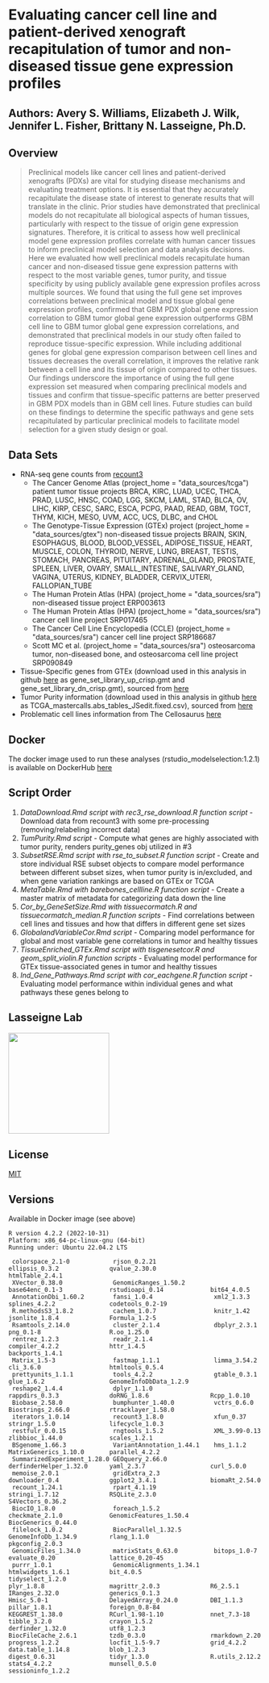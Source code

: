 # Evaluating cancer cell line and patient-derived xenograft recapitulation of tumor and non-diseased tissue gene expression profiles
## Authors: Avery S. Williams, Elizabeth J. Wilk, Jennifer L. Fisher, Brittany N. Lasseigne, Ph.D.

## Overview
> Preclinical models like cancer cell lines and patient-derived xenografts (PDXs) are vital for studying disease mechanisms and evaluating treatment options. It is essential that they accurately recapitulate the disease state of interest to generate results that will translate in the clinic. Prior studies have demonstrated that preclinical models do not recapitulate all biological aspects of human tissues, particularly with respect to the tissue of origin gene expression signatures. Therefore, it is critical to assess how well preclinical model gene expression profiles correlate with human cancer tissues to inform preclinical model selection and data analysis decisions. Here we evaluated how well preclinical models recapitulate human cancer and non-diseased tissue gene expression patterns with respect to the most variable genes, tumor purity, and tissue specificity by using publicly available gene expression profiles across multiple sources. We found that using the full gene set improves correlations between preclinical model and tissue global gene expression profiles, confirmed that GBM PDX global gene expression correlation to GBM tumor global gene expression outperforms GBM cell line to GBM tumor global gene expression correlations, and demonstrated that preclinical models in our study often failed to reproduce tissue-specific expression. While including additional genes for global gene expression comparison between cell lines and tissues decreases the overall correlation, it improves the relative rank between a cell line and its tissue of origin compared to other tissues. Our findings underscore the importance of using the full gene expression set measured when comparing preclinical models and tissues and confirm that tissue-specific patterns are better preserved in GBM PDX models than in GBM cell lines. Future studies can build on these findings to determine the specific pathways and gene sets recapitulated by particular preclinical models to facilitate model selection for a given study design or goal. 

## Data Sets
* RNA-seq gene counts from [recount3](https://rna.recount.bio/)
  * The Cancer Genome Atlas (project_home = "data_sources/tcga") patient tumor tissue projects BRCA, KIRC, LUAD, UCEC, THCA, PRAD, LUSC, HNSC, COAD, LGG, SKCM, LAML, STAD, BLCA, OV, LIHC, KIRP, CESC, SARC, ESCA, PCPG, PAAD, READ, GBM, TGCT, THYM, KICH, MESO, UVM, ACC, UCS, DLBC, and CHOL
  * The Genotype-Tissue Expression (GTEx) project (project_home =	"data_sources/gtex") non-diseased tissue projects BRAIN, SKIN, ESOPHAGUS, BLOOD, BLOOD_VESSEL, ADIPOSE_TISSUE, HEART, MUSCLE, COLON, THYROID, NERVE, LUNG, BREAST, TESTIS, STOMACH, PANCREAS, PITUITARY, ADRENAL_GLAND, PROSTATE, SPLEEN, LIVER, OVARY, SMALL_INTESTINE, SALIVARY_GLAND, VAGINA, UTERUS, KIDNEY, BLADDER, CERVIX_UTERI, FALLOPIAN_TUBE
  * The Human Protein Atlas (HPA) (project_home = "data_sources/sra") non-diseased tissue project ERP003613
  * The Human Protein Atlas (HPA) (project_home = "data_sources/sra") cancer cell line project SRP017465
  * The Cancer Cell Line Encyclopedia (CCLE) (project_home = "data_sources/sra") cancer cell line project SRP186687
  * Scott MC et al. (project_home = "data_sources/sra") osteosarcoma tumor, non-diseased bone, and osteosarcoma cell line project SRP090849
* Tissue-Specific genes from GTEx (download used in this analysis in github [here](https://github.com/lasseignelab/modelselection/blob/main/data/) as gene_set_library_up_crisp.gmt and gene_set_library_dn_crisp.gmt), sourced from [here](https://maayanlab.cloud/Harmonizome/dataset/GTEx+Tissue+Gene+Expression+Profiles)
* Tumor Purity information (download used in this analysis in github [here](https://github.com/lasseignelab/modelselection/blob/main/data/) as TCGA_mastercalls.abs_tables_JSedit.fixed.csv), sourced from [here](https://gdc.cancer.gov/about-data/publications/pancanatlas)
* Problematic cell lines information from The Cellosaurus [here](https://www.cellosaurus.org/search?input=%27problematic%20cell%20line%27)
  
## Docker 
The docker image used to run these analyses (rstudio_modelselection:1.2.1) is available on DockerHub [here](https://hub.docker.com/r/lizzyr/rstudio_modelselection)

## Script Order
1. _DataDownload.Rmd script with rec3_rse_download.R function script_ - Download data from recount3 with some pre-processing (removing/relabeling incorrect data)
2. _TumPurity.Rmd script_ - Compute what genes are highly associated with tumor purity, renders purity_genes obj utilized in #3
3. _SubsetRSE.Rmd script with rse_to_subset.R function script_ - Create and store individual RSE subset objects to compare model performance between different subset sizes, when tumor purity is in/excluded, and when gene variation rankings are based on GTEx or TCGA
4. _MetaTable.Rmd with barebones_cellline.R function script_ - Create a master matrix of metadata for categorizing data down the line
5. _Cor_by_GeneSetSize.Rmd with tissuecormatch.R and tissuecormatch_median.R function scripts_ - Find correlations between cell lines and tissues and how that differs in different gene set sizes
6. _GlobalandVariableCor.Rmd script_ - Comparing model performance for global and most variable gene correlations in tumor and healthy tissues
7. _TissueEnriched_GTEx.Rmd script with tisgenesetcor.R and geom_split_violin.R function scripts_ - Evaluating model performance for GTEx tissue-associated genes in tumor and healthy tissues
8. _Ind_Gene_Pathways.Rmd script with cor_eachgene.R function script_ - Evaluating model performance within individual genes and what pathways these genes belong to

## Lasseigne Lab 
<a href="https://www.lasseigne.org/" target="_blank"><img src="https://www.lasseigne.org/img/main/lablogo.png" width="200" height="200"></a>

## License
[MIT](https://github.com/lasseignelab/modelselection/blob/main/LICENSE)

## Versions 
Available in Docker image (see above)

```
R version 4.2.2 (2022-10-31)
Platform: x86_64-pc-linux-gnu (64-bit)
Running under: Ubuntu 22.04.2 LTS

 colorspace_2.1-0            rjson_0.2.21                ellipsis_0.3.2              qvalue_2.30.0               htmlTable_2.4.1            
 XVector_0.38.0              GenomicRanges_1.50.2        base64enc_0.1-3             rstudioapi_0.14             bit64_4.0.5                
 AnnotationDbi_1.60.2        fansi_1.0.4                 xml2_1.3.3                  splines_4.2.2               codetools_0.2-19           
 R.methodsS3_1.8.2           cachem_1.0.7                knitr_1.42                  jsonlite_1.8.4              Formula_1.2-5              
 Rsamtools_2.14.0            cluster_2.1.4               dbplyr_2.3.1                png_0.1-8                   R.oo_1.25.0                
 rentrez_1.2.3               readr_2.1.4                 compiler_4.2.2              httr_1.4.5                  backports_1.4.1            
 Matrix_1.5-3                fastmap_1.1.1               limma_3.54.2                cli_3.6.0                   htmltools_0.5.4            
 prettyunits_1.1.1           tools_4.2.2                 gtable_0.3.1                glue_1.6.2                  GenomeInfoDbData_1.2.9     
 reshape2_1.4.4              dplyr_1.1.0                 rappdirs_0.3.3              doRNG_1.8.6                 Rcpp_1.0.10                
 Biobase_2.58.0              bumphunter_1.40.0           vctrs_0.6.0                 Biostrings_2.66.0           rtracklayer_1.58.0         
 iterators_1.0.14            recount3_1.8.0              xfun_0.37                   stringr_1.5.0               lifecycle_1.0.3            
 restfulr_0.0.15             rngtools_1.5.2              XML_3.99-0.13               zlibbioc_1.44.0             scales_1.2.1               
 BSgenome_1.66.3             VariantAnnotation_1.44.1    hms_1.1.2                   MatrixGenerics_1.10.0       parallel_4.2.2             
 SummarizedExperiment_1.28.0 GEOquery_2.66.0             derfinderHelper_1.32.0      yaml_2.3.7                  curl_5.0.0                 
 memoise_2.0.1               gridExtra_2.3               downloader_0.4              ggplot2_3.4.1               biomaRt_2.54.0             
 recount_1.24.1              rpart_4.1.19                stringi_1.7.12              RSQLite_2.3.0               S4Vectors_0.36.2           
 BiocIO_1.8.0                foreach_1.5.2               checkmate_2.1.0             GenomicFeatures_1.50.4      BiocGenerics_0.44.0        
 filelock_1.0.2              BiocParallel_1.32.5         GenomeInfoDb_1.34.9         rlang_1.1.0                 pkgconfig_2.0.3            
 GenomicFiles_1.34.0         matrixStats_0.63.0          bitops_1.0-7                evaluate_0.20               lattice_0.20-45            
 purrr_1.0.1                 GenomicAlignments_1.34.1    htmlwidgets_1.6.1           bit_4.0.5                   tidyselect_1.2.0           
plyr_1.8.8                  magrittr_2.0.3              R6_2.5.1                    IRanges_2.32.0              generics_0.1.3             
Hmisc_5.0-1                 DelayedArray_0.24.0         DBI_1.1.3                   pillar_1.8.1                foreign_0.8-84             
KEGGREST_1.38.0             RCurl_1.98-1.10             nnet_7.3-18                 tibble_3.2.0                crayon_1.5.2               
derfinder_1.32.0            utf8_1.2.3                  BiocFileCache_2.6.1         tzdb_0.3.0                  rmarkdown_2.20             
progress_1.2.2              locfit_1.5-9.7              grid_4.2.2                  data.table_1.14.8           blob_1.2.3                 
digest_0.6.31               tidyr_1.3.0                 R.utils_2.12.2              stats4_4.2.2                munsell_0.5.0              
sessioninfo_1.2.2  
```
